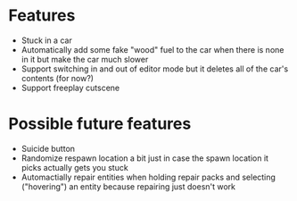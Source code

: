 
# Features
- Stuck in a car
- Automatically add some fake "wood" fuel to the car when there is none in it but make the car much slower
- Support switching in and out of editor mode but it deletes all of the car's contents (for now?)
- Support freeplay cutscene

# Possible future features
- Suicide button
- Randomize respawn location a bit just in case the spawn location it picks actually gets you stuck
- Automactially repair entities when holding repair packs and selecting ("hovering") an entity because repairing just doesn't work
